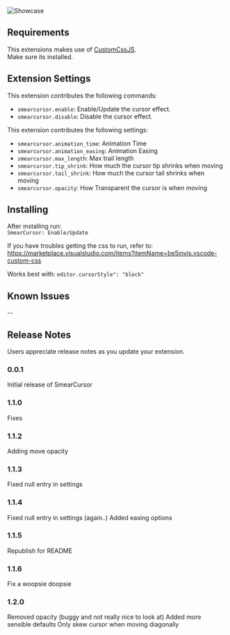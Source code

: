 ![Showcase](https://raw.githubusercontent.com/yesitsfebreeze/vsc-smearcursor/refs/heads/master/images/readme.gif)


## Requirements

This extensions makes use of [CustomCssJS](https://marketplace.visualstudio.com/items?itemName=be5invis.vscode-custom-css).  
Make sure its installed.

## Extension Settings

This extension contributes the following commands:

* `smearcursor.enable`: Enable/Update the cursor effect.
* `smearcursor.disable`: Disable the cursor effect.

This extension contributes the following settings:

* `smearcursor.animation_time`: Animation Time
* `smearcursor.animation_easing`: Animation Easing
* `smearcursor.max_length`: Max trail length
* `smearcursor.tip_shrink`: How much the cursor tip shrinks when moving
* `smearcursor.tail_shrink`: How much the cursor tail shrinks when moving
* `smearcursor.opacity`: How Transparent the cursor is when moving

## Installing

After installing run:  
`SmearCursor: Enable/Update`  

If you have troubles getting the css to run, refer to:  
https://marketplace.visualstudio.com/items?itemName=be5invis.vscode-custom-css  


Works best with: `editor.cursorStyle": "block"`

## Known Issues

--

## Release Notes

Users appreciate release notes as you update your extension.

### 0.0.1
Initial release of SmearCursor

### 1.1.0
Fixes

### 1.1.2
Adding move opacity

### 1.1.3
Fixed null entry in settings

### 1.1.4
Fixed null entry in settings (again..)
Added easing options

### 1.1.5
Republish for README

### 1.1.6
Fix a woopsie doopsie

### 1.2.0
Removed opacity (buggy and not really nice to look at)
Added more sensible defaults
Only skew cursor when moving diagonally
